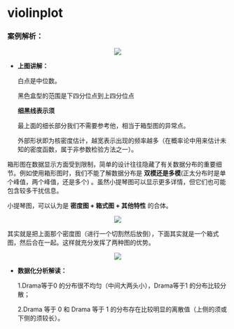 # violinplot


### 案例解析：


<div align=center> <img src='https://raw.githubusercontent.com/OneStepAndTwoSteps/Data_Analysis/master/static/%E5%8F%AF%E8%A7%86%E5%8C%96%E5%9B%BE%E8%A7%A3/3.png'/></div>



*   __上图讲解：__
    
    白点是中位数。
    
    黑色盒型的范围是下四分位点到上四分位点
    
    __细黑线表示须__
    
    最上面的细长部分我们不需要参考他，相当于箱型图的异常点。
    
    外部形状即为核密度估计，越宽表示出现的频率越多（在概率论中用来估计未知的密度函数，属于非参数检验方法之一）。

箱形图在数据显示方面受到限制，简单的设计往往隐藏了有关数据分布的重要细节。例如使用箱形图时，我们不能了解数据分布是 __双模还是多模__(正太分布时是单个峰值，两个峰值，还是多个) 。虽然小提琴图可以显示更多详情，但它们也可能包含较多干扰信息。



小提琴图，可以认为是 __密度图 + 箱式图 + 其他特性__ 的合体。

<div align=center> <img src='https://raw.githubusercontent.com/OneStepAndTwoSteps/Data_Analysis/master/static/%E5%8F%AF%E8%A7%86%E5%8C%96%E5%9B%BE%E8%A7%A3/2.jpg'/></div>


其实就是把上面那个密度图（进行一个切割然后放倒），下面其实就是一个箱式图，然后合在一起。这样就充分发挥了两种图的优势。


<div align=center> <img src='https://raw.githubusercontent.com/OneStepAndTwoSteps/Data_Analysis/master/static/%E5%8F%AF%E8%A7%86%E5%8C%96%E5%9B%BE%E8%A7%A3/1-1.png'/></div>


*   __数据化分析解读：__

    1.Drama等于0 的分布很不均匀（中间大两头小），Drama等于1 的分布比较分散；

    2.Drama 等于 0 和 Drama 等于 1 的分布存在比较明显的离散值（上侧的须或下侧的须较长）。
